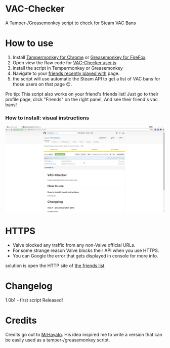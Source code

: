 # VAC-Checker
A  Tamper-/Greasemonkey script to check for Steam VAC Bans

# How to use

1. Install [Tampermonkey for Chrome](https://chrome.google.com/webstore/detail/tampermonkey/dhdgffkkebhmkfjojejmpbldmpobfkfo?hl=en) or [Greasemonkey for FireFox](https://addons.mozilla.org/en-US/firefox/addon/greasemonkey/).
2. Open view the Raw code for [VAC-Checker.user.js](https://github.com/Junxx/VAC-Checker/raw/master/VAC-Checker.user.js)
3. install the script in Tempermonkey or Greasemonkey
4. Navigate to your [friends recently played with](http://steamcommunity.com/my/friends/coplay) page.
5. the script will use automatic the Steam API to get a list of VAC bans for those users on that page :wink:.

Pro tip: This script also works on your friend's friends list! Just go to their profile page, click "Friends" on the right panel, And see their friend's vac bans!

### How to install: visual instructions

![Instructions](https://raw.githubusercontent.com/Junxx/VAC-Checker/master/instructions.gif)

# HTTPS

- Valve blocked any traffic from any non-Valve official URLs.
- For some strange reason Valve blocks their API when you use HTTPS.
- You can Google the error that gets displayed in console for more info.

solution is open the HTTP site of [the friends list](http://steamcommunity.com/my/friends/coplay)

# Changelog

1.0b1 - first script Released!

# Credits

Credits go out to [MrHayato](https://github.com/MrHayato). His idea inspired me to write a version that can be easily used as a tamper-/greasemonkey script.
